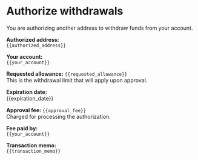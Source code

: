 # Authorize withdrawals

You are authorizing another address to withdraw funds from your account.

**Authorized address:**  
`{{authorized_address}}`

**Your account:**  
`{{your_account}}`

**Requested allowance:** `{{requested_allowance}}`  
This is the withdrawal limit that will apply upon approval.

**Expiration date:**    
{{expiration_date}}

**Approval fee:** `{{approval_fee}}`  
Charged for processing the authorization.

**Fee paid by:**  
`{{your_account}}`

**Transaction memo:**  
`{{transaction_memo}}`